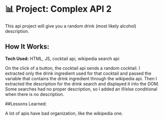 # 📊 Project: Complex API 2

This api project will give you a random drink (most likely alcohol) description.

## How It Works:

**Tech Used:** HTML, JS, cocktail api, wikipedia search api

On the click of a button, the cocktail api sends a random cocktail. I extracted only the drink ingredient used for that cocktail and passed the variable that contains the drink ingredient through the wikipedia api. Then I extracted the description for the drink search and displayed it into the DOM. Some searches had no proper description, so I added an if/else conditional when there is no description.

##Lessons Learned:

A lot of apis have bad organization, like the wikipedia one. 
